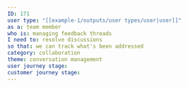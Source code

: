```yaml
---
ID: 171
user type: "[[example-1/outputs/user types/user|user]]"
as a: team member
who is: managing feedback threads
I need to: resolve discussions
so that: we can track what's been addressed
category: collaboration
theme: conversation management
user journey stage:
customer journey stage:
---
```

